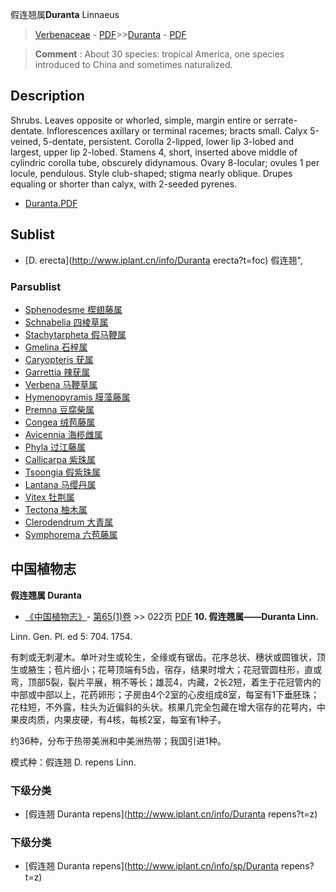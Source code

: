 假连翘属**Duranta** Linnaeus

> [Verbenaceae](http://www.iplant.cn/info/Verbenaceae?t=foc) - [PDF](http://www.iplant.cn/foc/pdf/Verbenaceae.pdf)>>[Duranta](http://www.iplant.cn/info/Duranta?t=foc) - [PDF](http://www.iplant.cn/foc/pdf/Duranta.pdf)

> **Comment** : 
> About 30 species: tropical America, one species introduced to China and sometimes naturalized.

## Description

Shrubs. Leaves opposite or whorled, simple, margin entire or serrate-dentate. Inflorescences axillary or terminal racemes; bracts small. Calyx 5-veined, 5-dentate, persistent. Corolla 2-lipped, lower lip 3-lobed and largest, upper lip 2-lobed. Stamens 4, short, inserted above middle of cylindric corolla tube, obscurely didynamous. Ovary 8-locular; ovules 1 per locule, pendulous. Style club-shaped; stigma nearly oblique. Drupes equaling or shorter than calyx, with 2-seeded pyrenes.

* [Duranta.PDF](http://www.iplant.cn/foc/pdf/Duranta.pdf)

## Sublist

* [D.  erecta](http://www.iplant.cn/info/Duranta erecta?t=foc) 假连翘",

### Parsublist

* [Sphenodesme  楔翅藤属](http://www.iplant.cn/info/Sphenodesme?t=foc)
* [Schnabelia  四棱草属](http://www.iplant.cn/info/Schnabelia?t=foc)
* [Stachytarpheta  假马鞭属](http://www.iplant.cn/info/Stachytarpheta?t=foc)
* [Gmelina  石梓属](http://www.iplant.cn/info/Gmelina?t=foc)
* [Caryopteris  莸属](http://www.iplant.cn/info/Caryopteris?t=foc)
* [Garrettia  辣莸属](http://www.iplant.cn/info/Garrettia?t=foc)
* [Verbena  马鞭草属](http://www.iplant.cn/info/Verbena?t=foc)
* [Hymenopyramis  膜藻藤属](http://www.iplant.cn/info/Hymenopyramis?t=foc)
* [Premna  豆腐柴属](http://www.iplant.cn/info/Premna?t=foc)
* [Congea  绒苞藤属](http://www.iplant.cn/info/Congea?t=foc)
* [Avicennia  海榄雌属](http://www.iplant.cn/info/Avicennia?t=foc)
* [Phyla  过江藤属](http://www.iplant.cn/info/Phyla?t=foc)
* [Callicarpa  紫珠属](http://www.iplant.cn/info/Callicarpa?t=foc)
* [Tsoongia  假紫珠属](http://www.iplant.cn/info/Tsoongia?t=foc)
* [Lantana  马缨丹属](http://www.iplant.cn/info/Lantana?t=foc)
* [Vitex  牡荆属](http://www.iplant.cn/info/Vitex?t=foc)
* [Tectona  柚木属](http://www.iplant.cn/info/Tectona?t=foc)
* [Clerodendrum  大青属](http://www.iplant.cn/info/Clerodendrum?t=foc)
* [Symphorema  六苞藤属](http://www.iplant.cn/info/Symphorema?t=foc)

## 中国植物志


**假连翘属 Duranta**

* [《中国植物志》](http://www.iplant.cn/frps)- [第65(1)卷](http://www.iplant.cn/frps/vol/65(1)) >> 022页 [PDF](http://www.iplant.cn/frps/pdf/65(1)/022y.pdf)
**10. 假连翘属——Duranta Linn.**

Linn. Gen. Pl. ed 5: 704. 1754.

有刺或无刺灌木。单叶对生或轮生，全缘或有锯齿。花序总状、穗状或圆锥状，顶生或腋生；苞片细小；花萼顶端有5齿，宿存，结果时增大；花冠管圆柱形，直或弯，顶部5裂，裂片平展，稍不等长；雄蕊4，内藏，2长2短，着生于花冠管内的中部或中部以上，花药卵形；子房由4个2室的心皮组成8室，每室有1下垂胚珠；花柱短，不外露，柱头为近偏斜的头状。核果几完全包藏在增大宿存的花萼内，中果皮肉质，内果皮硬，有4核，每核2室，每室有1种子。

约36种，分布于热带美洲和中美洲热带；我国引进1种。

模式种：假连翘 D. repens Linn.

### 下级分类
* [假连翘  Duranta repens](http://www.iplant.cn/info/Duranta repens?t=z)

### 下级分类
* [假连翘  Duranta repens](http://www.iplant.cn/info/sp/Duranta repens?t=z)
